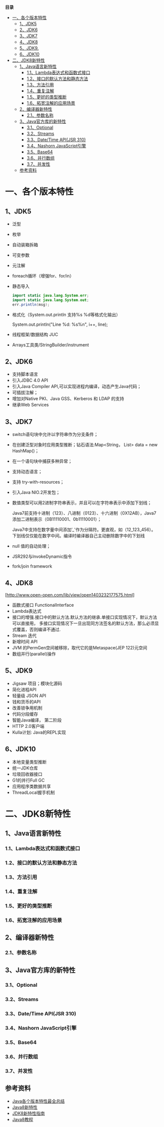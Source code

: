 <!-- START doctoc generated TOC please keep comment here to allow auto update -->
<!-- DON'T EDIT THIS SECTION, INSTEAD RE-RUN doctoc TO UPDATE -->
**目录**

- [一、各个版本特性](#%E4%B8%80%E5%90%84%E4%B8%AA%E7%89%88%E6%9C%AC%E7%89%B9%E6%80%A7)
  - [1、JDK5](#1jdk5)
  - [2、JDK6](#2jdk6)
  - [3、JDK7](#3jdk7)
  - [4、JDK8](#4jdk8)
  - [5、JDK9.](#5jdk9)
  - [6、JDK10](#6jdk10)
- [二、JDK8新特性](#%E4%BA%8Cjdk8%E6%96%B0%E7%89%B9%E6%80%A7)
  - [1、Java语言新特性](#1java%E8%AF%AD%E8%A8%80%E6%96%B0%E7%89%B9%E6%80%A7)
    - [1.1、Lambda表达式和函数式接口](#11lambda%E8%A1%A8%E8%BE%BE%E5%BC%8F%E5%92%8C%E5%87%BD%E6%95%B0%E5%BC%8F%E6%8E%A5%E5%8F%A3)
    - [1.2、接口的默认方法和静态方法](#12%E6%8E%A5%E5%8F%A3%E7%9A%84%E9%BB%98%E8%AE%A4%E6%96%B9%E6%B3%95%E5%92%8C%E9%9D%99%E6%80%81%E6%96%B9%E6%B3%95)
    - [1.3、方法引用](#13%E6%96%B9%E6%B3%95%E5%BC%95%E7%94%A8)
    - [1.4、重复注解](#14%E9%87%8D%E5%A4%8D%E6%B3%A8%E8%A7%A3)
    - [1.5、更好的类型推断](#15%E6%9B%B4%E5%A5%BD%E7%9A%84%E7%B1%BB%E5%9E%8B%E6%8E%A8%E6%96%AD)
    - [1.6、拓宽注解的应用场景](#16%E6%8B%93%E5%AE%BD%E6%B3%A8%E8%A7%A3%E7%9A%84%E5%BA%94%E7%94%A8%E5%9C%BA%E6%99%AF)
  - [2、编译器新特性](#2%E7%BC%96%E8%AF%91%E5%99%A8%E6%96%B0%E7%89%B9%E6%80%A7)
    - [2.1、参数名称](#21%E5%8F%82%E6%95%B0%E5%90%8D%E7%A7%B0)
  - [3、Java官方库的新特性](#3java%E5%AE%98%E6%96%B9%E5%BA%93%E7%9A%84%E6%96%B0%E7%89%B9%E6%80%A7)
    - [3.1、Optional](#31optional)
    - [3.2、Streams](#32streams)
    - [3.3、Date/Time API(JSR 310)](#33datetime-apijsr-310)
    - [3.4、Nashorn JavaScript引擎](#34nashorn-javascript%E5%BC%95%E6%93%8E)
    - [3.5、Base64](#35base64)
    - [3.6、并行数组](#36%E5%B9%B6%E8%A1%8C%E6%95%B0%E7%BB%84)
    - [3.7、并发性](#37%E5%B9%B6%E5%8F%91%E6%80%A7)
  - [参考资料](#%E5%8F%82%E8%80%83%E8%B5%84%E6%96%99)

<!-- END doctoc generated TOC please keep comment here to allow auto update -->

# 一、各个版本特性

## 1、JDK5

- 泛型
- 枚举
- 自动装箱拆箱
- 可变参数
- 元注解
- foreach循环（增强for、for/in）
- 静态导入

  ```java
  import static java.lang.System.err;
  import static java.lang.System.out;
  err.println(msg); 
  ```
- 格式化（System.out.println 支持%s %d等格式化输出）

  System.out.println("Line %d: %s%n", i++, line);

- 线程框架/数据结构 JUC
- Arrays工具类/StringBuilder/instrument

## 2、JDK6

- 支持脚本语言
- 引入JDBC 4.0 API
- 引入Java Compiler API,可以实现进程内编译，动态产生Java代码；
- 可插拔注解；
- 增加对Native PKI、Java GSS、Kerberos 和 LDAP 的支持
- 继承Web Services

## 3、JDK7

- switch语句块中允许以字符串作为分支条件；
- 在创建泛型对象时应用类型推断；钻石语法:Map<String， List<String>> data = new HashMap()；
- 在一个语句块中捕获多种异常；
- 支持动态语言；
- 支持 try-with-resources；
- 引入Java NIO.2开发包；
- 数值类型可以用2进制字符串表示，并且可以在字符串表示中添加下划线；

  Java7前支持十进制（123）、八进制（0123）、十六进制（0X12AB），Java7添加二进制表示（0B11110001、0b11110001）；

  Java7中支持在数字量中间添加’_'作为分隔符。更直观，如（12_123_456）。下划线仅仅能在数字中间。编译时编译器自己主动删除数字中的下划线

- null 值的自动处理；
- JSR292与InvokeDynamic指令
- fork/join framework

## 4、JDK8

[http://www.open-open.com/lib/view/open1403232177575.html]

- 函数式接口 FunctionalInterface 
- Lambda表达式
- 接口的增强.接口中的默认方法.默认方法的继承.单接口实现情况下，默认方法可以直接用， 多接口实现情况下一旦出现同方法签名的默认方法，那么必须显式覆盖，否则编译不通过.
- Stream 迭代
- 新增时间 API
- JVM 的PermGen空间被移除，取代它的是Metaspace(JEP 122)元空间
- 数组并行(parallel)操作

## 5、JDK9

- Jigsaw 项目；模块化源码
- 简化进程API
- 轻量级 JSON API
- 钱和货币的API
- 改善锁争用机制
- 代码分段缓存
- 智能Java编译， 第二阶段
- HTTP 2.0客户端
- Kulla计划: Java的REPL实现

## 6、JDK10

- 本地变量类型推断
- 统一JDK仓库
- 垃圾回收器接口
- G1的并行Full GC
- 应用程序类数据共享
- ThreadLocal握手机制

# 二、JDK8新特性

## 1、Java语言新特性

### 1.1、Lambda表达式和函数式接口

### 1.2、接口的默认方法和静态方法

### 1.3、方法引用

### 1.4、重复注解

### 1.5、更好的类型推断

### 1.6、拓宽注解的应用场景


## 2、编译器新特性

### 2.1、参数名称


## 3、Java官方库的新特性

### 3.1、Optional

### 3.2、Streams

### 3.3、Date/Time API(JSR 310)

### 3.4、Nashorn JavaScript引擎

### 3.5、Base64

### 3.6、并行数组

### 3.7、并发性


## 参考资料

* [Java各个版本特性最全总结](https://mp.weixin.qq.com/s/wQW3tZmCs50RjzMtbxOgpQ)
* [Java8新特性](https://www.jianshu.com/p/5b800057f2d8)
* [JDK8新特性指南](http://www.open-open.com/lib/view/open1403232177575.html)
* [Java8教程](https://mp.weixin.qq.com/s/qYsjT0QUD2BgeEDIkhymmg)